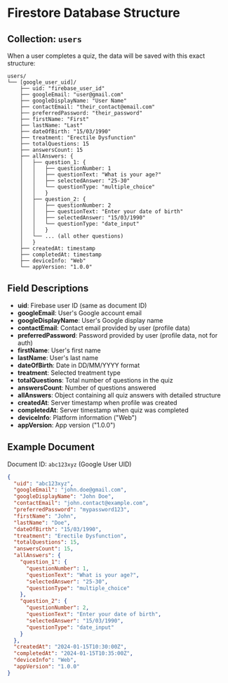 # Firestore Database Structure

## Collection: `users`

When a user completes a quiz, the data will be saved with this exact structure:

```
users/
└── [google_user_uid]/
    ├── uid: "firebase_user_id"
    ├── googleEmail: "user@gmail.com" 
    ├── googleDisplayName: "User Name"
    ├── contactEmail: "their_contact@email.com"
    ├── preferredPassword: "their_password"
    ├── firstName: "First"
    ├── lastName: "Last"
    ├── dateOfBirth: "15/03/1990"
    ├── treatment: "Erectile Dysfunction"
    ├── totalQuestions: 15
    ├── answersCount: 15
    ├── allAnswers: {
    │   ├── question_1: {
    │   │   ├── questionNumber: 1
    │   │   ├── questionText: "What is your age?"
    │   │   ├── selectedAnswer: "25-30"
    │   │   └── questionType: "multiple_choice"
    │   │   }
    │   ├── question_2: {
    │   │   ├── questionNumber: 2
    │   │   ├── questionText: "Enter your date of birth"
    │   │   ├── selectedAnswer: "15/03/1990"
    │   │   └── questionType: "date_input"
    │   │   }
    │   └── ... (all other questions)
    │   }
    ├── createdAt: timestamp
    ├── completedAt: timestamp
    ├── deviceInfo: "Web"
    └── appVersion: "1.0.0"
```

## Field Descriptions

- **uid**: Firebase user ID (same as document ID)
- **googleEmail**: User's Google account email
- **googleDisplayName**: User's Google display name
- **contactEmail**: Contact email provided by user (profile data)
- **preferredPassword**: Password provided by user (profile data, not for auth)
- **firstName**: User's first name
- **lastName**: User's last name
- **dateOfBirth**: Date in DD/MM/YYYY format
- **treatment**: Selected treatment type
- **totalQuestions**: Total number of questions in the quiz
- **answersCount**: Number of questions answered
- **allAnswers**: Object containing all quiz answers with detailed structure
- **createdAt**: Server timestamp when profile was created
- **completedAt**: Server timestamp when quiz was completed
- **deviceInfo**: Platform information ("Web")
- **appVersion**: App version ("1.0.0")

## Example Document

Document ID: `abc123xyz` (Google User UID)

```json
{
  "uid": "abc123xyz",
  "googleEmail": "john.doe@gmail.com",
  "googleDisplayName": "John Doe",
  "contactEmail": "john.contact@example.com",
  "preferredPassword": "mypassword123",
  "firstName": "John",
  "lastName": "Doe",
  "dateOfBirth": "15/03/1990",
  "treatment": "Erectile Dysfunction",
  "totalQuestions": 15,
  "answersCount": 15,
  "allAnswers": {
    "question_1": {
      "questionNumber": 1,
      "questionText": "What is your age?",
      "selectedAnswer": "25-30",
      "questionType": "multiple_choice"
    },
    "question_2": {
      "questionNumber": 2,
      "questionText": "Enter your date of birth",
      "selectedAnswer": "15/03/1990",
      "questionType": "date_input"
    }
  },
  "createdAt": "2024-01-15T10:30:00Z",
  "completedAt": "2024-01-15T10:35:00Z",
  "deviceInfo": "Web",
  "appVersion": "1.0.0"
}
```